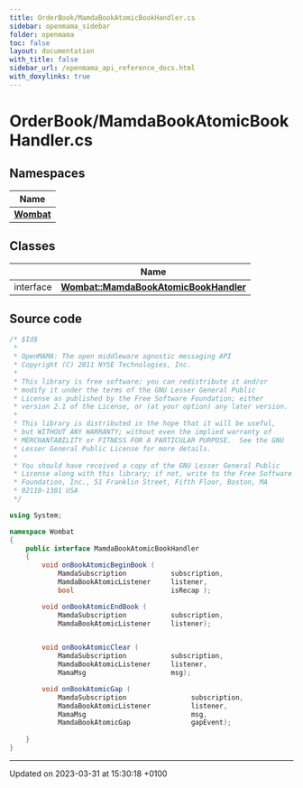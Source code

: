 ```yaml
---
title: OrderBook/MamdaBookAtomicBookHandler.cs
sidebar: openmama_sidebar
folder: openmama
toc: false
layout: documentation
with_title: false
sidebar_url: /openmama_api_reference_docs.html
with_doxylinks: true
---
```


# OrderBook/MamdaBookAtomicBookHandler.cs



## Namespaces

| Name           |
| -------------- |
| **[Wombat](namespaceWombat.html)**  |

## Classes

|                | Name           |
| -------------- | -------------- |
| interface | **[Wombat::MamdaBookAtomicBookHandler](interfaceWombat_1_1MamdaBookAtomicBookHandler.html)**  |




## Source code

```csharp
/* $Id$
 *
 * OpenMAMA: The open middleware agnostic messaging API
 * Copyright (C) 2011 NYSE Technologies, Inc.
 *
 * This library is free software; you can redistribute it and/or
 * modify it under the terms of the GNU Lesser General Public
 * License as published by the Free Software Foundation; either
 * version 2.1 of the License, or (at your option) any later version.
 *
 * This library is distributed in the hope that it will be useful,
 * but WITHOUT ANY WARRANTY; without even the implied warranty of
 * MERCHANTABILITY or FITNESS FOR A PARTICULAR PURPOSE.  See the GNU
 * Lesser General Public License for more details.
 *
 * You should have received a copy of the GNU Lesser General Public
 * License along with this library; if not, write to the Free Software
 * Foundation, Inc., 51 Franklin Street, Fifth Floor, Boston, MA
 * 02110-1301 USA
 */

using System;

namespace Wombat
{
    public interface MamdaBookAtomicBookHandler
    {
        void onBookAtomicBeginBook (
            MamdaSubscription           subscription,
            MamdaBookAtomicListener     listener,
            bool                        isRecap );

        void onBookAtomicEndBook (
            MamdaSubscription           subscription,
            MamdaBookAtomicListener     listener);


        void onBookAtomicClear (
            MamdaSubscription           subscription,
            MamdaBookAtomicListener     listener,
            MamaMsg                     msg);

        void onBookAtomicGap (
            MamdaSubscription                subscription,
            MamdaBookAtomicListener          listener,
            MamaMsg                          msg,
            MamdaBookAtomicGap               gapEvent);
        
    }
}
```


-------------------------------

Updated on 2023-03-31 at 15:30:18 +0100
